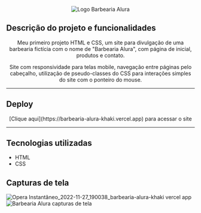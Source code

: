 <p align="center"> <img src="https://i.imgur.com/gVZGen3.png" alt="Logo Barbearia Alura"> </p>


## Descrição do projeto e funcionalidades

<p align="center">Meu primeiro projeto HTML e CSS, um site para divulgação de uma barbearia fictícia com o nome de "Barbearia Alura", com página de inicial, produtos e contato.</p>

<p align="center">Site com responsividade para telas mobile, navegação entre páginas pelo cabeçalho, utilização de pseudo-classes do CSS para interações simples do site com o ponteiro do mouse.</p>

<hr>

## Deploy
<p align="center">[Clique aqui](https://barbearia-alura-khaki.vercel.app) para acessar o site</p>

<hr>

## Tecnologias utilizadas
* HTML
* CSS

## Capturas de tela
![Opera Instantâneo_2022-11-27_190038_barbearia-alura-khaki vercel app](https://user-images.githubusercontent.com/112736198/204161946-cf20b8a3-f109-4207-b806-5ea716a90dbb.png)
![Barbearia Alura capturas de tela](https://user-images.githubusercontent.com/112736198/204164724-943945fc-058f-4979-9362-76debc665c8a.png)
